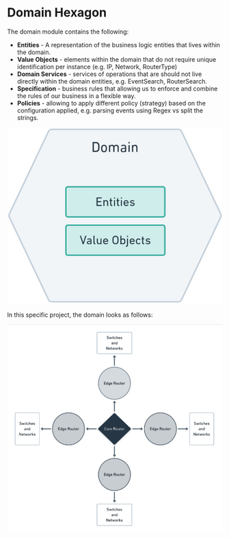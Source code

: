 # Domain Hexagon

The domain module contains the following:

- **Entities** - A representation of the business logic entities that lives
  within the domain.
- **Value Objects** - elements within the domain that do not require unique
  identification per instance (e.g. IP, Network, RouterType)
- **Domain Services** - services of operations that are should not live directly
  within the domain entities, e.g. EventSearch, RouterSearch.
- **Specification** - business rules that allowing us to enforce and combine the
  rules of our business in a flexible way.
- **Policies** - allowing to apply different policy (strategy) based on the
  configuration applied, e.g. parsing events using Regex vs split the strings.

![architecture-diagram.png](etc/architecture-diagram.png)

In this specific project, the domain looks as follows:

![domain-components-diagram.png](etc/domain-components-diagram.png)
